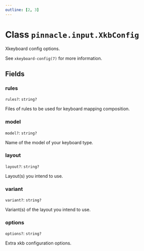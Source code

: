 ```yaml
---
outline: [2, 3]
---
```


# Class `pinnacle.input.XkbConfig`


Xkeyboard config options.

See `xkeyboard-config(7)` for more information.

## Fields

### rules <Badge type="danger" text="nullable" />

`rules?`: <code>string?</code>

Files of rules to be used for keyboard mapping composition.

### model <Badge type="danger" text="nullable" />

`model?`: <code>string?</code>

Name of the model of your keyboard type.

### layout <Badge type="danger" text="nullable" />

`layout?`: <code>string?</code>

Layout(s) you intend to use.

### variant <Badge type="danger" text="nullable" />

`variant?`: <code>string?</code>

Variant(s) of the layout you intend to use.

### options <Badge type="danger" text="nullable" />

`options?`: <code>string?</code>

Extra xkb configuration options.


